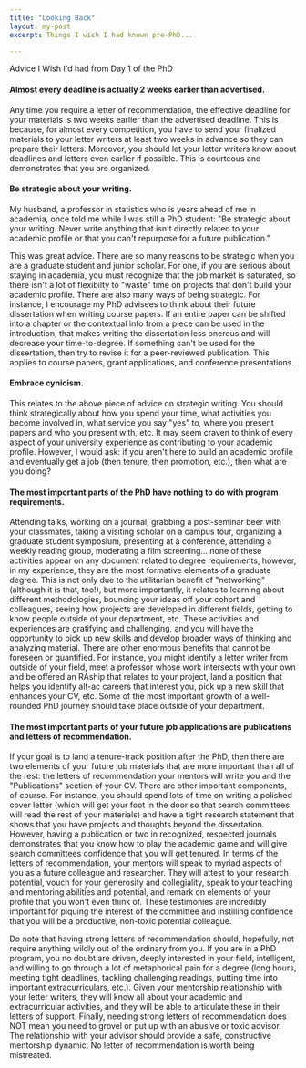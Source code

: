```yaml
---
title: "Looking Back"
layout: my-post
excerpt: Things I wish I had known pre-PhD...

---
```

Advice I Wish I'd had from Day 1 of the PhD

#### Almost every deadline is actually 2 weeks earlier than advertised.
Any time you require a letter of recommendation, the effective deadline for your materials is two weeks earlier than the advertised deadline. This is because, for almost every competition, you have to send your finalized materials to your letter writers at least two weeks in advance so they can prepare their letters. Moreover, you should let your letter writers know about deadlines and letters even earlier if possible. This is courteous and demonstrates that you are organized.

#### Be strategic about your writing. 
My husband, a professor in statistics who is years ahead of me in academia, once told me while I was still a PhD student: "Be strategic about your writing. Never write anything that isn't directly related to your academic profile or that you can't repurpose for a future publication."

This was great advice. There are so many reasons to be strategic when you are a graduate student and junior scholar. For one, if you are serious about staying in academia, you must recognize that the job market is saturated, so there isn't a lot of flexibilty to "waste" time on projects that don't build your academic profile. There are also many ways of being strategic. For instance, I encourage my PhD advisees to think about their future dissertation when writing course papers. If an entire paper can be shifted into a chapter or the contextual info from a piece can be used in the introduction, that makes writing the dissertation less onerous and will decrease your time-to-degree. If something can't be used for the dissertation, then try to revise it for a peer-reviewed publication. This applies to course papers, grant applications, and conference presentations.

#### Embrace cynicism.
This relates to the above piece of advice on strategic writing. You should think strategically about how you spend your time, what activities you become involved in, what service you say "yes" to, where you present papers and who you present with, etc. It may seem craven to think of every aspect of your university experience as contributing to your academic profile. However, I would ask: if you aren't here to build an academic profile and eventually get a job (then tenure, then promotion, etc.), then what are you doing?


#### The most important parts of the PhD have nothing to do with program requirements.
Attending talks, working on a journal, grabbing a post-seminar beer with your classmates, taking a visiting scholar on a campus tour, organizing a graduate student symposium, presenting at a conference, attending a weekly reading group, moderating a film screening... none of these activities appear on any document related to degree requirements, however, in my experience, they are the most formative elements of a graduate degree. This is not only due to the utilitarian benefit of "networking" (although it is that, too!), but more importantly, it relates to learning about different methodologies, bouncing your ideas off your cohort and colleagues, seeing how projects are developed in different fields, getting to know people outside of your department, etc. These activities and experiences are gratifying and challenging, and you will have the opportunity to pick up new skills and develop broader ways of thinking and analyzing material. There are other enormous benefits that cannot be foreseen or quantified. For instance, you might identify a letter writer from outside of your field, meet a professor whose work intersects with your own and be offered an RAship that relates to your project, land a position that helps you identify alt-ac careers that interest you, pick up a new skill that enhances your CV, etc. Some of the most important growth of a well-rounded PhD journey should take place outside of your department.

#### The most important parts of your future job applications are publications and letters of recommendation.
If your goal is to land a tenure-track position after the PhD, then there are two elements of your future job materials that are more important than all of the rest: the letters of recommendation your mentors will write you and the "Publications" section of your CV. There are other important components, of course. For instance, you should spend lots of time on writing a polished cover letter (which will get your foot in the door so that search committees will read the rest of your materials) and have a tight research statement that shows that you have projects and thoughts beyond the dissertation. However, having a publication or two in recognized, respected journals demonstrates that you know how to play the academic game and will give search committees confidence that you will get tenured. In terms of the letters of recommendation, your mentors will speak to myriad aspects of you as a future colleague and researcher. They will attest to your research potential, vouch for your generosity and collegiality, speak to your teaching and mentoring abilities and potential, and remark on elements of your profile that you won't even think of. These testimonies are incredibly important for piquing the interest of the committee and instilling confidence that you will be a productive, non-toxic potential colleague.

Do note that having strong letters of recommendation should, hopefully, not require anything wildly out of the ordinary from you. If you are in a PhD program, you no doubt are driven, deeply interested in your field, intelligent, and willing to go through a lot of metaphorical pain for a degree (long hours, meeting tight deadlines, tackling challenging readings, putting time into important extracurriculars, etc.). Given your mentorship relationship with your letter writers, they will know all about your academic and extracurricular activities, and they will be able to articulate these in their letters of support. Finally, needing strong letters of recommendation does NOT mean you need to grovel or put up with an abusive or toxic advisor. The relationship with your advisor should provide a safe, constructive mentorship dynamic. No letter of recommendation is worth being mistreated.
